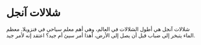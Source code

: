 # شلالات آنجل

شلالات آنجل هي أطول الشلالات في العالم، وهي أهم معلم سياحي في فنزويلا. معظم
الماء يتبخر إلى ضباب قبل أن يصل إلى الأرض، أهذا أمر سيئ أم جيد؟ اعتقد إنه لأمر
جيد.
